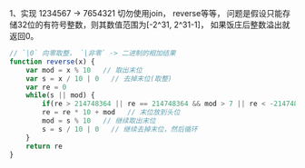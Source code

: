 1、实现 1234567  -> 7654321
切勿使用join， reverse等等， 问题是假设只能存储32位的有符号整数，则其数值范围为[-2^31, 2^31-1]， 如果饭庄后整数溢出就返回0。
```js
// `|0` 向零取整， `|非零` -> 二进制的相加结果 
function reverse(x) {
    var mod = x % 10   // 取出末位
    var s = x / 10 | 0   // 去掉末位(取整)
    var re = 0
    while(s || mod) {
        if(re > 214748364 || re == 214748364 && mod > 7 || re < -214748364 || re == -214748364 && mod < -8) return 0 // 判断溢出
        re = re * 10 + mod   // 末位放到头位
        mod = s % 10   // 继续取出末位
        s = s / 10 | 0   // 继续去掉末位，然后循环
    }
    return re
}
```